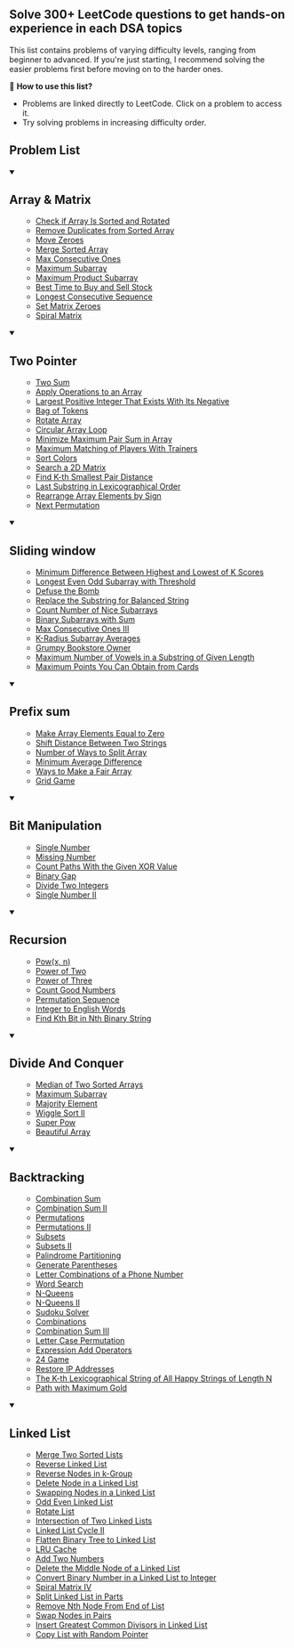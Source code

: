 ## Solve 300+ LeetCode questions to get hands-on experience in each DSA topics

This list contains problems of varying difficulty levels, ranging from beginner to advanced. If you're just starting, I recommend solving the easier problems first before moving on to the harder ones.  

📌 **How to use this list?**  
- Problems are linked directly to LeetCode. Click on a problem to access it.  
- Try solving problems in increasing difficulty order.  
 
## Problem List

<details open>
  <summary><h2>Array & Matrix</h2></summary>
<ul>

- [Check if Array Is Sorted and Rotated](https://leetcode.com/problems/check-if-array-is-sorted-and-rotated/description/)
- [Remove Duplicates from Sorted Array](https://leetcode.com/problems/remove-duplicates-from-sorted-array/)
- [Move Zeroes](https://leetcode.com/problems/move-zeroes/description/)
- [Merge Sorted Array](https://leetcode.com/problems/merge-sorted-array/description/)
- [Max Consecutive Ones](https://leetcode.com/problems/max-consecutive-ones/description/)
- [Maximum Subarray](https://leetcode.com/problems/maximum-subarray/)
- [Maximum Product Subarray](https://leetcode.com/problems/maximum-product-subarray/)
- [Best Time to Buy and Sell Stock](https://leetcode.com/problems/best-time-to-buy-and-sell-stock/description/)
- [Longest Consecutive Sequence](https://leetcode.com/problems/longest-consecutive-sequence/description/)
- [Set Matrix Zeroes](https://leetcode.com/problems/set-matrix-zeroes/description/)
- [Spiral Matrix](https://leetcode.com/problems/spiral-matrix/description/)
  
</ul>

</details>
<details open>
  <summary><h2>Two Pointer</h2></summary>
<ul>

- [Two Sum](https://leetcode.com/problems/two-sum/description/)
- [Apply Operations to an Array](https://leetcode.com/problems/apply-operations-to-an-array/description/)
- [Largest Positive Integer That Exists With Its Negative](https://leetcode.com/problems/largest-positive-integer-that-exists-with-its-negative/description/)
- [Bag of Tokens](https://leetcode.com/problems/bag-of-tokens/description/)
- [Rotate Array](https://leetcode.com/problems/rotate-array/description/)
- [Circular Array Loop](https://leetcode.com/problems/circular-array-loop/description/)
- [Minimize Maximum Pair Sum in Array](https://leetcode.com/problems/minimize-maximum-pair-sum-in-array/description/)
- [Maximum Matching of Players With Trainers](https://leetcode.com/problems/maximum-matching-of-players-with-trainers/description/)
- [Sort Colors](https://leetcode.com/problems/sort-colors/description/)
- [Search a 2D Matrix](https://leetcode.com/problems/search-a-2d-matrix/description/)
- [Find K-th Smallest Pair Distance](https://leetcode.com/problems/find-k-th-smallest-pair-distance/description/)
- [Last Substring in Lexicographical Order](https://leetcode.com/problems/last-substring-in-lexicographical-order/description/)
- [Rearrange Array Elements by Sign](https://leetcode.com/problems/rearrange-array-elements-by-sign/description/)
- [Next Permutation](https://leetcode.com/problems/next-permutation/description/)
  
</ul>
</details>

<details open>
  <summary><h2>Sliding window</h2></summary>
<ul>  

- [Minimum Difference Between Highest and Lowest of K Scores](https://leetcode.com/problems/minimum-difference-between-highest-and-lowest-of-k-scores/description/)  
- [Longest Even Odd Subarray with Threshold](https://leetcode.com/problems/longest-even-odd-subarray-with-threshold/description/)  
- [Defuse the Bomb](https://leetcode.com/problems/defuse-the-bomb/description/)  
- [Replace the Substring for Balanced String](https://leetcode.com/problems/replace-the-substring-for-balanced-string/description/)  
- [Count Number of Nice Subarrays](https://leetcode.com/problems/count-number-of-nice-subarrays/discuss/419378/JavaC%2B%2BPython-Sliding-Window-atMost(K)-atMost(K-1))  
- [Binary Subarrays with Sum](https://leetcode.com/problems/binary-subarrays-with-sum/solutions/186683/c-java-python-sliding-window-o-1-space/)  
- [Max Consecutive Ones III](https://leetcode.com/problems/max-consecutive-ones-iii/discuss/247564/javacpython-sliding-window/379427?page=3)  
- [K-Radius Subarray Averages](https://leetcode.com/problems/k-radius-subarray-averages/solutions/)  
- [Grumpy Bookstore Owner](https://leetcode.com/problems/grumpy-bookstore-owner/description/)  
- [Maximum Number of Vowels in a Substring of Given Length](https://leetcode.com/problems/maximum-number-of-vowels-in-a-substring-of-given-length/description/)  
- [Maximum Points You Can Obtain from Cards](https://leetcode.com/problems/maximum-points-you-can-obtain-from-cards/description/)  

</ul>
</details>

<details open>
  <summary><h2>Prefix sum</h2></summary>
<ul>  

- [Make Array Elements Equal to Zero](https://leetcode.com/problems/make-array-elements-equal-to-zero/description/)  
- [Shift Distance Between Two Strings](https://leetcode.com/problems/shift-distance-between-two-strings/description/)  
- [Number of Ways to Split Array](https://leetcode.com/problems/number-of-ways-to-split-array/description/)  
- [Minimum Average Difference](https://leetcode.com/problems/minimum-average-difference/description/)  
- [Ways to Make a Fair Array](https://leetcode.com/problems/ways-to-make-a-fair-array/description/)  
- [Grid Game](https://leetcode.com/problems/grid-game/description/)  

</ul>
</details>

<details open>
  <summary><h2>Bit Manipulation</h2></summary>
 
<ul>  
 
- [Single Number](https://leetcode.com/problems/single-number/description/)
- [Missing Number](https://leetcode.com/problems/missing-number/description/)
- [Count Paths With the Given XOR Value](https://leetcode.com/problems/count-paths-with-the-given-xor-value/description/)
- [Binary Gap](https://leetcode.com/problems/binary-gap/?envType=problem-list-v2&envId=bit-manipulation)
- [Divide Two Integers](https://leetcode.com/problems/divide-two-integers/description/?envType=problem-list-v2&envId=bit-manipulation)
- [Single Number II](https://leetcode.com/problems/single-number-ii/description/?envType=problem-list-v2&envId=bit-manipulation)

</ul>
</details>
<details open>
 
  <summary><h2>Recursion</h2></summary>

<ul>  
 
- [Pow(x, n)](https://leetcode.com/problems/powx-n/description/?envType=problem-list-v2&envId=recursion)
- [Power of Two](https://leetcode.com/problems/power-of-two/description/?envType=problem-list-v2&envId=recursion)
- [Power of Three](https://leetcode.com/problems/power-of-three/description/?envType=problem-list-v2&envId=recursion)
- [Count Good Numbers](https://leetcode.com/problems/count-good-numbers/description/?envType=problem-list-v2&envId=recursion)
- [Permutation Sequence](https://leetcode.com/problems/permutation-sequence/description/?envType=problem-list-v2&envId=recursion)
- [Integer to English Words](https://leetcode.com/problems/integer-to-english-words/description/?envType=problem-list-v2&envId=recursion)
- [Find Kth Bit in Nth Binary String](https://leetcode.com/problems/find-kth-bit-in-nth-binary-string/description/?envType=problem-list-v2&envId=recursion)

</ul>
</details>

<details open>
  <summary><h2>Divide And Conquer</h2></summary>
<ul>  

- [Median of Two Sorted Arrays](https://leetcode.com/problems/median-of-two-sorted-arrays/description/?envType=problem-list-v2&envId=divide-and-conquer)
- [Maximum Subarray](https://leetcode.com/problems/maximum-subarray/description/?envType=problem-list-v2&envId=divide-and-conquer)
- [Majority Element](https://leetcode.com/problems/majority-element/description/?envType=problem-list-v2&envId=divide-and-conquer)
- [Wiggle Sort II](https://leetcode.com/problems/wiggle-sort-ii/description/?envType=problem-list-v2&envId=divide-and-conquer)
- [Super Pow](https://leetcode.com/problems/super-pow/description/?envType=problem-list-v2&envId=divide-and-conquer)
- [Beautiful Array](https://leetcode.com/problems/beautiful-array/description/?envType=problem-list-v2&envId=divide-and-conquer)

</ul>
</details>

<details open>
  <summary><h2>Backtracking</h2></summary>
<ul> 

- [Combination Sum](https://leetcode.com/problems/combination-sum/description/?envType=problem-list-v2&envId=backtracking)
- [Combination Sum II](https://leetcode.com/problems/combination-sum-ii/description/?envType=problem-list-v2&envId=backtracking)
- [Permutations](https://leetcode.com/problems/permutations/description/?envType=problem-list-v2&envId=backtracking)
- [Permutations II](https://leetcode.com/problems/permutations-ii/description/?envType=problem-list-v2&envId=backtracking)
- [Subsets](https://leetcode.com/problems/subsets/description/?envType=problem-list-v2&envId=backtracking)
- [Subsets II](https://leetcode.com/problems/subsets-ii/description/?envType=problem-list-v2&envId=backtracking)
- [Palindrome Partitioning](https://leetcode.com/problems/palindrome-partitioning/)
- [Generate Parentheses](https://leetcode.com/problems/generate-parentheses/description/?envType=problem-list-v2&envId=backtracking)
- [Letter Combinations of a Phone Number](https://leetcode.com/problems/letter-combinations-of-a-phone-number/description/?envType=problem-list-v2&envId=backtracking)
- [Word Search](https://leetcode.com/problems/word-search/description/?envType=problem-list-v2&envId=backtracking)
- [N-Queens](https://leetcode.com/problems/n-queens/description/?envType=problem-list-v2&envId=backtracking)
- [N-Queens II](https://leetcode.com/problems/n-queens-ii/description/?envType=problem-list-v2&envId=backtracking)
- [Sudoku Solver](https://leetcode.com/problems/sudoku-solver/description/?envType=problem-list-v2&envId=backtracking)
- [Combinations](https://leetcode.com/problems/combinations/description/?envType=problem-list-v2&envId=backtracking)
- [Combination Sum III](https://leetcode.com/problems/combination-sum-iii/description/?envType=problem-list-v2&envId=backtracking)
- [Letter Case Permutation](https://leetcode.com/problems/letter-case-permutation/description/?envType=problem-list-v2&envId=backtracking)
- [Expression Add Operators](https://leetcode.com/problems/expression-add-operators/description/?envType=problem-list-v2&envId=backtracking)
- [24 Game](https://leetcode.com/problems/24-game/description/?envType=problem-list-v2&envId=backtracking)
- [Restore IP Addresses](https://leetcode.com/problems/restore-ip-addresses/description/?envType=problem-list-v2&envId=backtracking)
- [The K-th Lexicographical String of All Happy Strings of Length N](https://leetcode.com/problems/the-k-th-lexicographical-string-of-all-happy-strings-of-length-n/description/?envType=problem-list-v2&envId=backtracking)
- [Path with Maximum Gold](https://leetcode.com/problems/path-with-maximum-gold/description/?envType=problem-list-v2&envId=backtracking)

</ul>
</details>

<details open>
  <summary><h2>Linked List</h2></summary>
<ul>  

- [Merge Two Sorted Lists](https://leetcode.com/problems/merge-two-sorted-lists/description/?envType=problem-list-v2&envId=linked-list)
- [Reverse Linked List](https://leetcode.com/problems/reverse-linked-list/)
- [Reverse Nodes in k-Group](https://leetcode.com/problems/reverse-nodes-in-k-group/description/?envType=problem-list-v2&envId=linked-list)
- [Delete Node in a Linked List](https://leetcode.com/problems/delete-node-in-a-linked-list/description/?envType=problem-list-v2&envId=linked-list)
- [Swapping Nodes in a Linked List](https://leetcode.com/problems/swapping-nodes-in-a-linked-list/description/?envType=problem-list-v2&envId=linked-list)
- [Odd Even Linked List](https://leetcode.com/problems/odd-even-linked-list/description/?envType=problem-list-v2&envId=linked-list)
- [Rotate List](https://leetcode.com/problems/rotate-list/description/?envType=problem-list-v2&envId=linked-list)
- [Intersection of Two Linked Lists](https://leetcode.com/problems/intersection-of-two-linked-lists/description/?envType=problem-list-v2&envId=linked-list)
- [Linked List Cycle II](https://leetcode.com/problems/linked-list-cycle-ii/description/?envType=problem-list-v2&envId=linked-list)
- [Flatten Binary Tree to Linked List](https://leetcode.com/problems/flatten-binary-tree-to-linked-list/description/?envType=problem-list-v2&envId=linked-list)
- [LRU Cache](https://leetcode.com/problems/lru-cache/description/?envType=problem-list-v2&envId=linked-list)
- [Add Two Numbers](https://leetcode.com/problems/add-two-numbers/description/?envType=problem-list-v2&envId=linked-list)
- [Delete the Middle Node of a Linked List](https://leetcode.com/problems/delete-the-middle-node-of-a-linked-list/description/?envType=problem-list-v2&envId=linked-list)
- [Convert Binary Number in a Linked List to Integer](https://leetcode.com/problems/convert-binary-number-in-a-linked-list-to-integer/description/?envType=problem-list-v2&envId=linked-list)
- [Spiral Matrix IV](https://leetcode.com/problems/spiral-matrix-iv/description/?envType=problem-list-v2&envId=linked-list)
- [Split Linked List in Parts](https://leetcode.com/problems/split-linked-list-in-parts/description/?envType=problem-list-v2&envId=linked-list)
- [Remove Nth Node From End of List](https://leetcode.com/problems/remove-nth-node-from-end-of-list/description/?envType=problem-list-v2&envId=linked-list)
- [Swap Nodes in Pairs](https://leetcode.com/problems/swap-nodes-in-pairs/description/?envType=problem-list-v2&envId=linked-list)
- [Insert Greatest Common Divisors in Linked List](https://leetcode.com/problems/insert-greatest-common-divisors-in-linked-list/description/?envType=problem-list-v2&envId=linked-list)
- [Copy List with Random Pointer](https://leetcode.com/problems/copy-list-with-random-pointer/description/?envType=problem-list-v2&envId=linked-list)

</ul>
</details>
